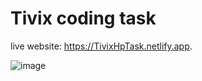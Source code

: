 # Tivix coding task

live website: https://TivixHpTask.netlify.app.

![image](https://user-images.githubusercontent.com/51235892/196041992-1c2ac25d-76de-4c63-a6c3-df8d1b4bb5ab.png)
